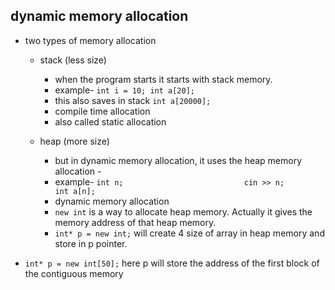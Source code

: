 ## dynamic memory allocation

- two types of memory allocation
  - stack (less size)
    - when the program starts it starts with stack memory.
    - example- `int i = 10; int a[20];`
    - this also saves in stack `int a[20000];`
    - compile time allocation
    - also called static allocation
      
   - heap (more size)
     - but in dynamic memory allocation, it uses the heap memory allocation -
     - example- ``` int n;                           cin >> n;                       int a[n];                     ```
     - dynamic memory allocation
     - `new int` is a way to allocate heap memory. Actually it gives the memory address of that heap memory.
     - `int* p = new int;` will create 4 size of array in heap memory and store in p pointer.

- `int* p = new int[50];` here p will store the address of the first block of the contiguous memory